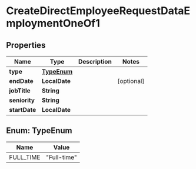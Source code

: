

# CreateDirectEmployeeRequestDataEmploymentOneOf1


## Properties

| Name | Type | Description | Notes |
|------------ | ------------- | ------------- | -------------|
|**type** | [**TypeEnum**](#TypeEnum) |  |  |
|**endDate** | **LocalDate** |  |  [optional] |
|**jobTitle** | **String** |  |  |
|**seniority** | **String** |  |  |
|**startDate** | **LocalDate** |  |  |



## Enum: TypeEnum

| Name | Value |
|---- | -----|
| FULL_TIME | &quot;Full-time&quot; |



